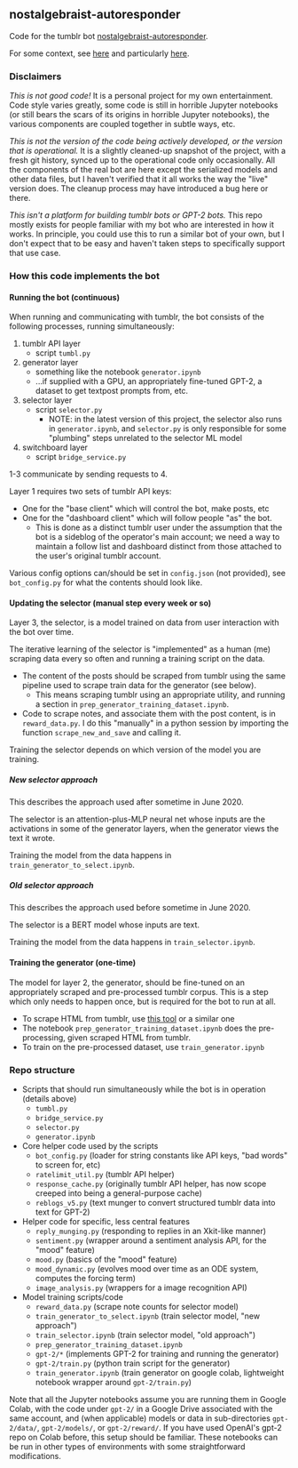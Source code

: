 ## nostalgebraist-autoresponder

Code for the tumblr bot [nostalgebraist-autoresponder](https://nostalgebraist-autoresponder.tumblr.com/).

For some context, see [here](https://nostalgebraist.tumblr.com/tagged/nostalgebraist-autoresponder-meta) and particularly [here](https://nostalgebraist.tumblr.com/post/617940524224151552/i-imagine-some-people-have-been-curious-to-hear).

### Disclaimers

*This is not good code!* It is a personal project for my own entertainment.  Code style varies greatly, some code is still in horrible Jupyter notebooks (or still bears the scars of its origins in horrible Jupyter notebooks), the various components are coupled together in subtle ways, etc.

*This is not the version of the code being actively developed, or the version that is operational.*  It is a slightly cleaned-up snapshot of the project, with a fresh git history, synced up to the operational code only occasionally.  All the components of the real bot are here except the serialized models and other data files, but I haven't verified that it all works the way the "live" version does.  The cleanup process may have introduced a bug here or there.

*This isn't a platform for building tumblr bots or GPT-2 bots.*  This repo mostly exists for people familiar with my bot who are interested in how it works.  In principle, you could use this to run a similar bot of your own, but I don't expect that to be easy and haven't taken steps to specifically support that use case.

### How this code implements the bot

#### Running the bot (continuous)

When running and communicating with tumblr, the bot consists of the following processes, running simultaneously:

1. tumblr API layer
    - script `tumbl.py`
2. generator layer
    - something like the notebook `generator.ipynb`
    - ...if supplied with a GPU, an appropriately fine-tuned GPT-2, a dataset to get textpost prompts from, etc.
3. selector layer
    - script `selector.py`
      - NOTE: in the latest version of this project, the selector also runs in `generator.ipynb`, and `selector.py` is only responsible for some "plumbing" steps unrelated to the selector ML model
4. switchboard layer
    - script `bridge_service.py`

1-3 communicate by sending requests to 4.

Layer 1 requires two sets of tumblr API keys:
  - One for the "base client" which will control the bot, make posts, etc
  - One for the "dashboard client" which will follow people "as" the bot.
    - This is done as a distinct tumblr user under the assumption that the bot is a sideblog of the operator's main account; we need a way to maintain a follow list and dashboard distinct from those attached to the user's original tumblr account.

Various config options can/should be set in `config.json` (not provided), see `bot_config.py` for what the contents should look like.

#### Updating the selector (manual step every week or so)

Layer 3, the selector, is a model trained on data from user interaction with the bot over time.

The iterative learning of the selector is "implemented" as a human (me) scraping data every so often and running a training script on the data.

- The content of the posts should be scraped from tumblr using the same pipeline used to scrape train data for the generator (see below).
  - This means scraping tumblr using an appropriate utility, and running a section in `prep_generator_training_dataset.ipynb`.
- Code to scrape notes, and associate them with the post content, is in `reward_data.py`.  I do this "manually" in a python session by importing the function `scrape_new_and_save` and calling it.

Training the selector depends on which version of the model you are training.

##### New selector approach

This describes the approach used after sometime in June 2020.

The selector is an attention-plus-MLP neural net whose inputs are the activations in some of the generator layers, when the generator views the text it wrote.

Training the model from the data happens in `train_generator_to_select.ipynb`.

##### Old selector approach

This describes the approach used before sometime in June 2020.

The selector is a BERT model whose inputs are text.

Training the model from the data happens in `train_selector.ipynb`.

#### Training the generator (one-time)

The model for layer 2, the generator, should be fine-tuned on an appropriately scraped and pre-processed tumblr corpus.  This is a step which only needs to happen once, but is required for the bot to run at all.

- To scrape HTML from tumblr, use [this tool](https://github.com/bbolli/tumblr-utils) or a similar one
- The notebook `prep_generator_training_dataset.ipynb` does the pre-processing, given scraped HTML from tumblr.
- To train on the pre-processed dataset, use `train_generator.ipynb`

### Repo structure

- Scripts that should run simultaneously while the bot is in operation (details above)
  - `tumbl.py`
  - `bridge_service.py`
  - `selector.py`
  - `generator.ipynb`
- Core helper code used by the scripts
  - `bot_config.py` (loader for string constants like API keys, "bad words" to screen for, etc)
  - `ratelimit_util.py` (tumblr API helper)
  - `response_cache.py` (originally tumblr API helper, has now scope creeped into being a general-purpose cache)
  - `reblogs_v5.py` (text munger to convert structured tumblr data into text for GPT-2)
- Helper code for specific, less central features
  - `reply_munging.py` (responding to replies in an Xkit-like manner)
  - `sentiment.py` (wrapper around a sentiment analysis API, for the "mood" feature)
  - `mood.py` (basics of the "mood" feature)
  - `mood_dynamic.py` (evolves mood over time as an ODE system, computes the forcing term)
  - `image_analysis.py` (wrappers for a image recognition API)
- Model training scripts/code
  - `reward_data.py` (scrape note counts for selector model)
  - `train_generator_to_select.ipynb` (train selector model, "new approach")
  - `train_selector.ipynb` (train selector model, "old approach")
  - `prep_generator_training_dataset.ipynb`
  - `gpt-2/*` (implements GPT-2 for training and running the generator)
  - `gpt-2/train.py` (python train script for the generator)
  - `train_generator.ipynb` (train generator on google colab, lightweight notebook wrapper around `gpt-2/train.py`)

Note that all the Jupyter notebooks assume you are running them in Google Colab, with the code under `gpt-2/` in a Google Drive associated with the same account, and (when applicable) models or data in sub-directories `gpt-2/data/`, `gpt-2/models/`, or `gpt-2/reward/`.  If you have used OpenAI's gpt-2 repo on Colab before, this setup should be familiar.  These notebooks can be run in other types of environments with some straightforward modifications.
